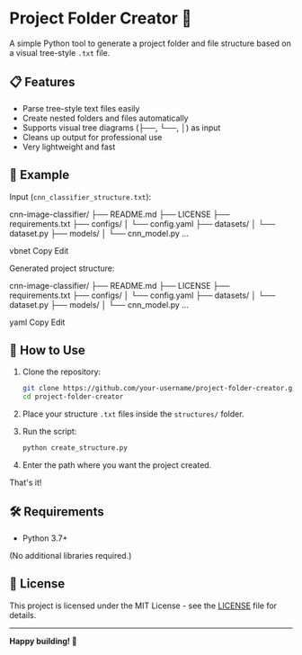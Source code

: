 # Project Folder Creator 🚀

A simple Python tool to generate a project folder and file structure based on a visual tree-style `.txt` file.

## 📋 Features

- Parse tree-style text files easily
- Create nested folders and files automatically
- Supports visual tree diagrams (├──, └──, │) as input
- Cleans up output for professional use
- Very lightweight and fast

## 📂 Example

Input (`cnn_classifier_structure.txt`):

cnn-image-classifier/ ├── README.md ├── LICENSE ├── requirements.txt ├── configs/ │ └── config.yaml ├── datasets/ │ └── dataset.py ├── models/ │ └── cnn_model.py ...

vbnet
Copy
Edit

Generated project structure:

cnn-image-classifier/ ├── README.md ├── LICENSE ├── requirements.txt ├── configs/ │ └── config.yaml ├── datasets/ │ └── dataset.py ├── models/ │ └── cnn_model.py ...

yaml
Copy
Edit

## 🚀 How to Use

1. Clone the repository:
    ```bash
    git clone https://github.com/your-username/project-folder-creator.git
    cd project-folder-creator
    ```

2. Place your structure `.txt` files inside the `structures/` folder.

3. Run the script:
    ```bash
    python create_structure.py
    ```

4. Enter the path where you want the project created.

That's it!

## 🛠 Requirements

- Python 3.7+

(No additional libraries required.)

## 📄 License

This project is licensed under the MIT License - see the [LICENSE](LICENSE) file for details.

---

**Happy building! 🚀**

